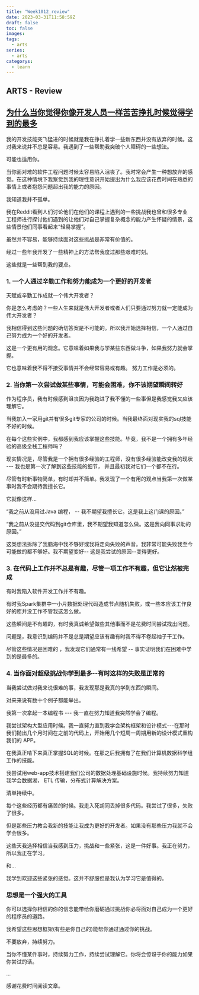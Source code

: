 ```yaml
---
title: "Week1012_review"
date: 2023-03-31T11:58:59Z
draft: false 
toc: false
images:
tags:
  - arts 
series:
  - arts 
categorys:
  - learn 
---
```


## ARTS - Review
## [为什么当你觉得你像开发人员一样苦苦挣扎时候觉得学到的最多](https://medium.freecodecamp.org/why-you-learn-the-most-when-you-feel-like-youre-struggling-as-a-developer-7513327c8ee4)


我的开发技能突飞猛进的时候就是我在挣扎着学一些新东西并没有放弃的时候。这对我来说并不总是容易。我遇到了一些帮助我突破个人障碍的一些想法。

可能也适用你。

当你面对难的软件工程问题时候太容易陷入沮丧了。我时常会产生一种想放弃的感觉。在这种情境下我察觉到我的理性意识开始提出为什么我应该花费时间在熟悉的事情上或者抱怨问题超出我的能力的原因。

我知道我并不孤单。

我在Reddit看到人们讨论他们在他们的课程上遇到的一些挑战我也曾和很多专业工程师进行探讨他们遇到的让他们对自己掌握复杂概念的能力产生怀疑的情景，这些情景他们同事看起来“轻易掌握”。

虽然并不容易，能够持续面对这些挑战是非常有价值的。

经过一些年我开发了一些精神上的方法帮我度过那些艰难时刻。

这些就是一些帮到我的要点。

### 1. 一个人通过辛勤工作和努力能成为一个更好的开发者
天赋或辛勤工作成就一个伟大开发者？

你是怎么考虑的？一些人生来就是伟大开发者或者人们只要通过努力就一定能成为伟大开发者？

我相信得到这些问题的确切答案是不可能的。所以我开始选择相信，一个人通过自己努力成为一个好的开发者。

这是一个更有用的观念。它意味着如果我与学某些东西做斗争，如果我努力就会掌握。

它也意味着我不得不接受事情并不会经常容易或有趣。 努力工作是必须的。


### 2. 当你第一次尝试做某些事情，可能会困难，你不该期望瞬间转好

作为程序员，我有时候感到沮丧因为我跑进了我不懂的一些事但是我感觉我又应该理解它。

当我加入一家用git并有很多git专家的公司的时候。当我最终面对现实我的sql技能不好的时候。

在每个这些实例中，我都感到我应该掌握这些技能。毕竟，我不是一个拥有多年经验的高级全栈工程师吗？

现实情况是，尽管我是一个拥有很多经验的工程师，没有很多经验能改变我的现状 --- 我也是第一次了解到这些技能的细节， 并且最初我对它们一个都不在行。

尽管有时新事物简单，有时却并不简单。我发现了一个有用的观点当我第一次做某事时我不会期待我擅长它。

它就像这样...

“我之前从没用过Java 编程， -- 我不期望我擅长它。这是我上这门课的原因。”

“我之前从没提交代码到git仓库里，我不期望我知道怎么做。这是我向同事求助的原因。”

这类想法拆除了我脑海中我不够好或我将走向失败的声音。我非常可能失败我至今可能做的都不够好。我不期望变好-- 这是我尝试的原因--变得更好。

### 3. 在代码上工作并不总是有趣，尽管一项工作不有趣，但它让然被完成

有时我陷入软件开发工作并不有趣。

有时我Spark集群中一小片数据处理代码造成节点随机失败，或一些本应该工作良好的库并没工作不管我这怎么做。

这些瞬间是不有趣的，有时我真诚希望做些其他事而不是花费时间尝试找出问题。

问题是，我意识到编码并不是总是期望应该有趣有时我不得不卷起袖子干工作。

尽管这些情况是困难的 ，我发现它们通常有一线希望 -- 事实证明我们在困难中学到的是最多的。

### 4. 当你面对超级挑战你学到最多--有时这样的失败是正常的 
当我尝试做对我来说很难的事，我发现那是我真的学到东西的瞬间。

对来来说有数十个例子都能举出。

我第一次拿起一本编程书 --- 我一直在努力知道我突然学会了编程。

我尝试架构大型应用时候。我一直努力直到我学会架构框架和设计模式---在那时我们抛出几个月时间在之前的代码上，开始用几个短周一周期用新的设计模式重构我们的 APP。

在我真正啃下来真正掌握SQL的时候。在那之后我拥有了在我们计算机数据科学组工作的技能。

我尝试用web-app技术搭建我们公司的数据处理基础设施时候。我持续努力知道我学会数据湖， ETL 传输，分布式计算解决方案。

清单持续中。

每个这些经历都有痛苦的时候。我走入死胡同丢掉很多代码。我尝试了很多，失败了很多。

但是那些压力教会我新的技能让我成为更好的开发者。如果没有那些压力我就不会学会很多。

这些天我选择相信当我感到压力，挑战和一些紧张，这是一件好事。我正在努力，所以我正在学习。

和...

我学到欢迎这些紧张的感觉。这并不舒服但是我认为学习它是值得的。

### 思想是一个强大的工具

你可以选择你相信的你的信念能带给你磨砺通过挑战你必将面对自己成为一个更好的程序员的道路。

我希望这些思想框架(有些是你自己的)能帮你通过通过你的挑战。

不要放弃，持续努力。

当你不懂某件事时，持续努力工作，持续尝试理解它。你将会惊讶于你的能力如果你尝试的话。



... 

感谢花费时间阅读文章。

	


